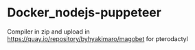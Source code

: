 # Docker_nodejs-puppeteer

Compiler in zip and upload in https://quay.io/repository/byhyakimaro/magobet
for pterodactyl

